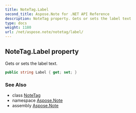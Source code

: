 ```yaml
---
title: NoteTag.Label
second_title: Aspose.Note for .NET API Reference
description: NoteTag property. Gets or sets the label text
type: docs
weight: 1180
url: /net/aspose.note/notetag/label/
---
```

## NoteTag.Label property

Gets or sets the label text.

```csharp
public string Label { get; set; }
```

### See Also

* class [NoteTag](../)
* namespace [Aspose.Note](../../notetag/)
* assembly [Aspose.Note](../../../)


